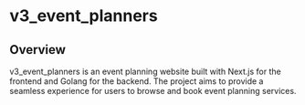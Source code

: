 # v3_event_planners

## Overview

v3_event_planners is an event planning website built with Next.js for the frontend and Golang for the backend. The project aims to provide a seamless experience for users to browse and book event planning services.
